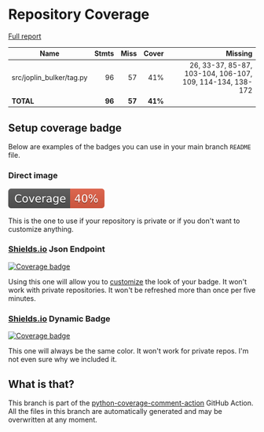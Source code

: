# Repository Coverage

[Full report](https://htmlpreview.github.io/?https://github.com/andgineer/joplin-bulker/blob/python-coverage-comment-action-data/htmlcov/index.html)

| Name                      |    Stmts |     Miss |   Cover |   Missing |
|-------------------------- | -------: | -------: | ------: | --------: |
| src/joplin\_bulker/tag.py |       96 |       57 |     41% |26, 33-37, 85-87, 103-104, 106-107, 109, 114-134, 138-172 |
|                 **TOTAL** |   **96** |   **57** | **41%** |           |


## Setup coverage badge

Below are examples of the badges you can use in your main branch `README` file.

### Direct image

[![Coverage badge](https://raw.githubusercontent.com/andgineer/joplin-bulker/python-coverage-comment-action-data/badge.svg)](https://htmlpreview.github.io/?https://github.com/andgineer/joplin-bulker/blob/python-coverage-comment-action-data/htmlcov/index.html)

This is the one to use if your repository is private or if you don't want to customize anything.

### [Shields.io](https://shields.io) Json Endpoint

[![Coverage badge](https://img.shields.io/endpoint?url=https://raw.githubusercontent.com/andgineer/joplin-bulker/python-coverage-comment-action-data/endpoint.json)](https://htmlpreview.github.io/?https://github.com/andgineer/joplin-bulker/blob/python-coverage-comment-action-data/htmlcov/index.html)

Using this one will allow you to [customize](https://shields.io/endpoint) the look of your badge.
It won't work with private repositories. It won't be refreshed more than once per five minutes.

### [Shields.io](https://shields.io) Dynamic Badge

[![Coverage badge](https://img.shields.io/badge/dynamic/json?color=brightgreen&label=coverage&query=%24.message&url=https%3A%2F%2Fraw.githubusercontent.com%2Fandgineer%2Fjoplin-bulker%2Fpython-coverage-comment-action-data%2Fendpoint.json)](https://htmlpreview.github.io/?https://github.com/andgineer/joplin-bulker/blob/python-coverage-comment-action-data/htmlcov/index.html)

This one will always be the same color. It won't work for private repos. I'm not even sure why we included it.

## What is that?

This branch is part of the
[python-coverage-comment-action](https://github.com/marketplace/actions/python-coverage-comment)
GitHub Action. All the files in this branch are automatically generated and may be
overwritten at any moment.
